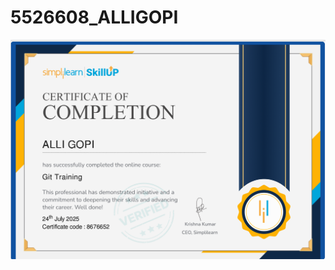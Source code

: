 # 5526608_ALLIGOPI


![image alt](https://github.com/alligopi/5526608_ALLIGOPI/blob/5a468e8f5258dabb79ba74d675d8d254476b83cc/GIT/Git_Simply_learn.png)
